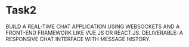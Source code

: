 # Task2
BUILD A REAL-TIME CHAT  APPLICATION USING WEBSOCKETS  AND A FRONT-END FRAMEWORK LIKE  VUE.JS OR REACT.JS.  DELIVERABLE: A RESPONSIVE CHAT  INTERFACE WITH MESSAGE HISTORY.
